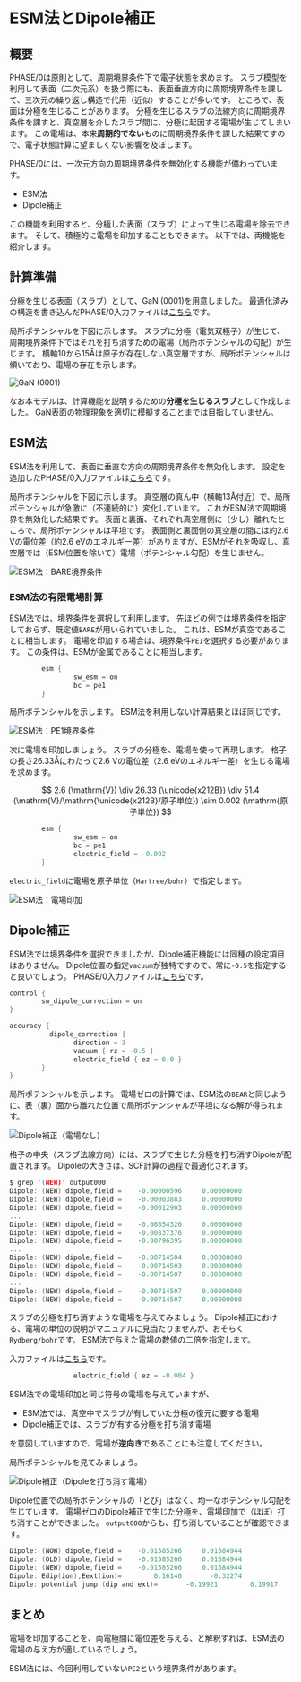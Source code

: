 # ESM法とDipole補正

## 概要

PHASE/0は原則として、周期境界条件下で電子状態を求めます。
スラブ模型を利用して表面（二次元系）を扱う際にも、表面垂直方向に周期境界条件を課して、三次元の繰り返し構造で代用（近似）することが多いです。
ところで、表面は分極を生じることがあります。
分極を生じるスラブの法線方向に周期境界条件を課すと、真空層を介したスラブ間に、分極に起因する電場が生じてしまいます。
この電場は、本来**周期的でない**ものに周期境界条件を課した結果ですので、電子状態計算に望ましくない影響を及ぼします。

PHASE/0には、一次元方向の周期境界条件を無効化する機能が備わっています。

- ESM法
- Dipole補正

この機能を利用すると、分極した表面（スラブ）によって生じる電場を除去できます。
そして、積極的に電場を印加することもできます。
以下では、両機能を紹介します。

## 計算準備

分極を生じる表面（スラブ）として、GaN (0001)を用意しました。
最適化済みの構造を書き込んだPHASE/0入力ファイルは[こちら](./inputs/nfinp0.data)です。

局所ポテンシャルを下図に示します。
スラブに分極（電気双極子）が生じて、周期境界条件下ではそれを打ち消すための電場（局所ポテンシャルの勾配）が生じます。
横軸10から15Åは原子が存在しない真空層ですが、局所ポテンシャルは傾いており、電場の存在を示します。

![GaN (0001)](./images/slab.svg)

なお本モデルは、計算機能を説明するための**分極を生じるスラブ**として作成しました。
GaN表面の物理現象を適切に模擬することまでは目指していません。

## ESM法

ESM法を利用して、表面に垂直な方向の周期境界条件を無効化します。
設定を追加したPHASE/0入力ファイルは[こちら](./inputs/nfinpBARE.data)です。

局所ポテンシャルを下図に示します。
真空層の真ん中（横軸13Å付近）で、局所ポテンシャルが急激に（不連続的に）変化しています。
これがESM法で周期境界を無効化した結果です。
表面と裏面、それぞれ真空層側に（少し）離れたところで、局所ポテンシャルは平坦です。
表面側と裏面側の真空層の間には約2.6 Vの電位差（約2.6 eVのエネルギー差）がありますが、ESMがそれを吸収し、真空層では（ESM位置を除いて）電場（ポテンシャル勾配）を生じません。

![ESM法：BARE境界条件](./images/esmBARE.svg)

### ESM法の有限電場計算

ESM法では、境界条件を選択して利用します。
先ほどの例では境界条件を指定しておらず、既定値`BARE`が用いられていました。
これは、ESMが真空であることに相当します。
電場を印加する場合は、境界条件`PE1`を選択する必要があります。
この条件は、ESMが金属であることに相当します。

```C
        esm {
                sw_esm = on
                bc = pe1
        }
```

局所ポテンシャルを示します。
ESM法を利用しない計算結果とほぼ同じです。

![ESM法：PE1境界条件](./images/esmPE1.svg)

次に電場を印加しましょう。
スラブの分極を、電場を使って再現します。
格子の長さ26.33Åにわたって2.6 Vの電位差（2.6 eVのエネルギー差）を生じる電場を求めます。

$$ 2.6 (\mathrm{V}) \div 26.33 (\unicode{x212B}) \div 51.4 (\mathrm{V}/\mathrm{\unicode{x212B}/原子単位}) \sim 0.002 (\mathrm{原子単位}) $$

```C
        esm {
                sw_esm = on
                bc = pe1
                electric_field = -0.002
        }
```

`electric_field`に電場を原子単位（`Hartree/bohr`）で指定します。

![ESM法：電場印加](./images/esmEF.svg)

## Dipole補正

ESM法では境界条件を選択できましたが、Dipole補正機能には同種の設定項目はありません。
Dipole位置の指定`vacuum`が独特ですので、常に`-0.5`を指定すると良いでしょう。
PHASE/0入力ファイルは[こちら](./inputs/nfinpDipole.data)です。

```C
control {
        sw_dipole_correction = on
}

accuracy {
          dipole_correction {
                direction = 3
                vacuum { rz = -0.5 }
                electric_field { ez = 0.0 }
        }
}
```

局所ポテンシャルを示します。
電場ゼロの計算では、ESM法の`BEAR`と同じように、表（裏）面から離れた位置で局所ポテンシャルが平坦になる解が得られます。

![Dipole補正（電場なし）](./images/dipole.svg)

格子の中央（スラブ法線方向）には、スラブで生じた分極を打ち消すDipoleが配置されます。
Dipoleの大きさは、SCF計算の過程で最適化されます。

```C
$ grep '(NEW)' output000
Dipole: (NEW) dipole,field =    -0.00000596     0.00000000
Dipole: (NEW) dipole,field =    -0.00003883     0.00000000
Dipole: (NEW) dipole,field =    -0.00012903     0.00000000
...
Dipole: (NEW) dipole,field =    -0.00854320     0.00000000
Dipole: (NEW) dipole,field =    -0.00837376     0.00000000
Dipole: (NEW) dipole,field =    -0.00796395     0.00000000
...
Dipole: (NEW) dipole,field =    -0.00714504     0.00000000
Dipole: (NEW) dipole,field =    -0.00714503     0.00000000
Dipole: (NEW) dipole,field =    -0.00714507     0.00000000
...
Dipole: (NEW) dipole,field =    -0.00714507     0.00000000
Dipole: (NEW) dipole,field =    -0.00714507     0.00000000
```

スラブの分極を打ち消すような電場を与えてみましょう。
Dipole補正における、電場の単位の説明がマニュアルに見当たりませんが、おそらく`Rydberg/bohr`です。
ESM法で与えた電場の数値の二倍を指定します。

入力ファイルは[こちら](./inputs/nfinpDipoleEF.data)です。

```C
                electric_field { ez = -0.004 }
```

ESM法での電場印加と同じ符号の電場を与えていますが、

- ESM法では、真空中でスラブが有していた分極の復元に要する電場
- Dipole補正では、スラブが有する分極を打ち消す電場

を意図していますので、電場が**逆向き**であることにも注意してください。

局所ポテンシャルを見てみましょう。

![Dipole補正（Dipoleを打ち消す電場）](./images/dipole-EF.svg)

Dipole位置での局所ポテンシャルの「とび」はなく、均一なポテンシャル勾配を生じています。
電場ゼロのDipole補正で生じた分極を、電場印加で（ほぼ）打ち消すことができました。
`output000`からも、打ち消していることが確認できます。

```C
Dipole: (NOW) dipole,field =    -0.01585266     0.01584944
Dipole: (OLD) dipole,field =    -0.01585266     0.01584944
Dipole: (NEW) dipole,field =    -0.01585266     0.01584944
Dipole: Edip(ion),Eext(ion)=        0.16140       -0.32274
Dipole: potential jump (dip and ext)=       -0.19921        0.19917
```

## まとめ

電場を印加することを、両電極間に電位差を与える、と解釈すれば、ESM法の電場の与え方が適しているでしょう。

ESM法には、今回利用していない`PE2`という境界条件があります。

